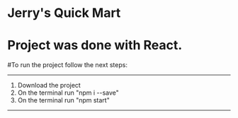 # Jerry's Quick Mart

# Project was done with React. 
#To run the project follow the next steps:

---------------------------------------
1. Download the project
2. On the terminal run "npm i --save"
3. On the terminal run "npm start"
---------------------------------------
